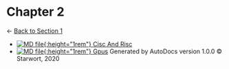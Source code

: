 # Chapter 2

← [Back to Section 1](..)

- [![MD file](https://img.icons8.com/windows/512/4a90e2/regular-document.png){:height="1rem"} Cisc And Risc](cisc_and_risc.html)
- [![MD file](https://img.icons8.com/windows/512/4a90e2/regular-document.png){:height="1rem"} Gpus](gpus.html)
Generated by AutoDocs version 1.0.0 © Starwort, 2020
